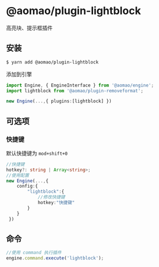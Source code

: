 # @aomao/plugin-lightblock

高亮块、提示框插件

## 安装

```bash
$ yarn add @aomao/plugin-lightblock
```

添加到引擎

```ts
import Engine, { EngineInterface } from '@aomao/engine';
import lightblock from '@aomao/plugin-removeformat';

new Engine(...,{ plugins:[lightblock] })
```

## 可选项

### 快捷键

默认快捷键为 `mod+shift+0`

```ts
//快捷键
hotkey?: string | Array<string>;
//使用配置
new Engine(...,{
    config:{
        "lightblock":{
            //修改快捷键
            hotkey:"快捷键"
        }
    }
 })
```

## 命令

```ts
//使用 command 执行插件
engine.command.execute('lightblock');
```
